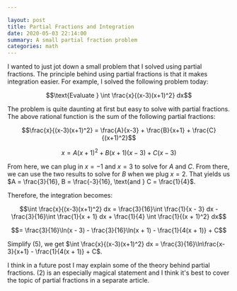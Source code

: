 ```yaml
---

layout: post
title: Partial Fractions and Integration
date: 2020-05-03 22:14:00
summary: A small partial fraction problem
categories: math
---
```


I wanted to just jot down a small problem that I solved using partial fractions. The principle behind using partial fractions is that it makes integration easier. For example, I solved the following problem today:

$$\text{Evaluate } \int \frac{x}{(x-3)(x+1)^2} dx$$

The problem is quite daunting at first but easy to solve with partial fractions. The above rational function is the sum of the following partial fractions:

$$\frac{x}{(x-3)(x+1)^2} = \frac{A}{x-3} + \frac{B}{x+1} + \frac{C}{(x+1)^2}$$

$$x = A(x+1)^2 + B(x+1)(x-3) + C(x-3)$$

From here, we can plug in $x = -1$ and $x = 3$ to solve for $A$ and $C$. From there, we can use the two results to solve for $B$ when we plug $x = 2$. That yields us $A = \frac{3}{16}, B = \frac{-3}{16}, \text{and } C = \frac{1}{4}$. 

Therefore, the integration becomes:

$$\int \frac{x}{(x-3)(x+1)^2} dx = \frac{3}{16}\int \frac{1}{x - 3} dx - \frac{3}{16}\int \frac{1}{x + 1} dx + \frac{1}{4} \int \frac{1}{(x + 1)^2} dx$$

$$= \frac{3}{16}\ln(x - 3) - \frac{3}{16}\ln(x + 1) - \frac{1}{4(x + 1)} + C$$

Simplify (5), we get $\int \frac{x}{(x-3)(x+1)^2} dx = \frac{3}{16}\ln\frac{x-3}{x+1} - \frac{1}{4(x + 1)} + C$.

I think in a future post I may explain some of the theory behind partial fractions. (2) is an especially magical statement and I think it's best to cover the topic of partial fractions in a separate article.

